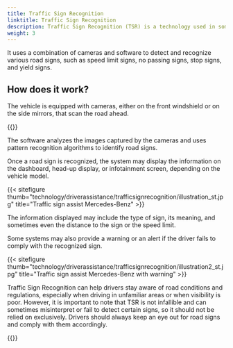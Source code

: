 ```yaml
---
title: Traffic Sign Recognition
linktitle: Traffic Sign Recognition
description: Traffic Sign Recognition (TSR) is a technology used in some modern vehicles that helps drivers identify and interpret road signs.
weight: 3
---
```

<!-- markdownlint-disable MD033 -->

 It uses a combination of cameras and software to detect and recognize various road signs, such as speed limit signs, no passing signs, stop signs, and yield signs.

## How does it work?

The vehicle is equipped with cameras, either on the front windshield or on the side mirrors, that scan the road ahead.

{{<evkxdisplayaddarticle />}}

The software analyzes the images captured by the cameras and uses pattern recognition algorithms to identify road signs.

Once a road sign is recognized, the system may display the information on the dashboard, head-up display, or infotainment screen, depending on the vehicle model.

{{< sitefigure thumb="technology/driverassistance/trafficsignrecognition/illustration_st.jpg" title="Traffic sign assist Mercedes-Benz" >}}

The information displayed may include the type of sign, its meaning, and sometimes even the distance to the sign or the speed limit.

Some systems may also provide a warning or an alert if the driver fails to comply with the recognized sign.

{{< sitefigure thumb="technology/driverassistance/trafficsignrecognition/illustration2_st.jpg" title="Traffic sign assist Mercedes-Benz with warning" >}}

Traffic Sign Recognition can help drivers stay aware of road conditions and regulations, especially when driving in unfamiliar areas or when visibility is poor. However, it is important to note that TSR is not infallible and can sometimes misinterpret or fail to detect certain signs, so it should not be relied on exclusively. Drivers should always keep an eye out for road signs and comply with them accordingly.

{{<evkxdisplayaddarticle />}}